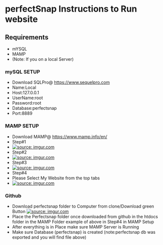 # perfectSnap Instructions to Run website
## Requirements
* mYSQL 
* MAMP
* (Note: If you on a local Server)
### mySQL SETUP
* Download SQLPro@ https://www.sequelpro.com
* Name:Local
* Host:127.0.0.1
* UserName:root
* Password:root
* Database:perfectsnap
* Port:8889
### MAMP SETUP
* Download MAMP@ https://www.mamp.info/en/
* Step#1
* <a href="http://imgur.com/Gcfgfc5"><img src="http://i.imgur.com/Gcfgfc5m.png" title="source: imgur.com" /></a>
* Step#2
* <a href="http://imgur.com/Gcfgfc5"><img src="http://i.imgur.com/Gcfgfc5m.png" title="source: imgur.com" /></a>
* Step#3
* <a href="http://imgur.com/nL8sPyd"><img src="http://i.imgur.com/nL8sPydm.png" title="source: imgur.com" /></a>
* Step#4
* Please Select My Website from the top tabs
* <a href="http://imgur.com/jPZWRp6"><img src="http://i.imgur.com/jPZWRp6m.png" title="source: imgur.com" /></a>


### Github
* Download perfectsnap folder to Computer from clone/Download green Button <a href="http://imgur.com/8hL7eeX"><img src="http://i.imgur.com/8hL7eeXt.png" title="source: imgur.com" /></a>
* Place the Perfectsnap folder once downloaded from github in the htdocs folder in the MAMP Folder example of above in Step#4 in MAMP Setup
* After everything is in Place make sure MAMP Server is Running 
* Make sure Database (perfectsnap) is created (note:perfectsnap db was exported and you will find file above)




